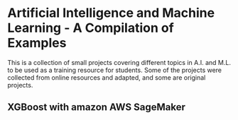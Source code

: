 # Artificial Intelligence and Machine Learning - A Compilation of Examples
This is a collection of small projects covering different topics in A.I. and M.L. to be used as a training resource for students. Some of the projects were collected from online resources and adapted, and some are original projects.
## XGBoost with amazon AWS SageMaker
